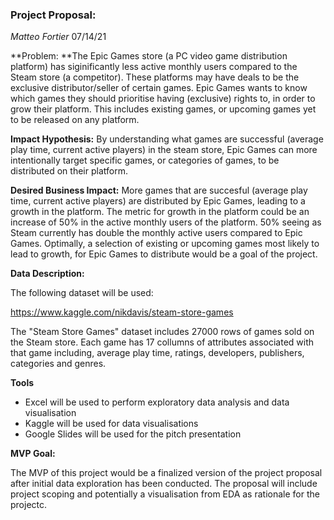 ### Project Proposal:

*Matteo Fortier*
07/14/21

**Problem: **The Epic Games store (a PC video game distribution platform) has siginificantly less active monthly users compared to the Steam store (a competitor). These platforms may have deals to be the exclusive distributor/seller of certain games. Epic Games wants to know which games they should prioritise having (exclusive) rights to, in order to grow their platform. This includes existing games, or upcoming games yet to be released on any platform.

**Impact Hypothesis:** By understanding what games are successful (average play time, current active players) in the steam store, Epic Games can more intentionally target specific games, or categories of games, to be distributed on their platform. 

**Desired Business Impact:** More games that are succesful (average play time, current active players) are distributed by Epic Games, leading to a growth in the platform. The metric for growth in the platform could be an increase of 50% in the active monthly users of the platform. 50% seeing as Steam currently has double the monthly active users compared to Epic Games. Optimally, a selection of existing or upcoming games most likely to lead to growth, for Epic Games to distribute would be a goal of the project.

**Data Description:**

The following dataset will be used:

https://www.kaggle.com/nikdavis/steam-store-games

The "Steam Store Games" dataset includes 27000 rows of games sold on the Steam store. Each game has 17 collumns of attributes associated with that game including, average play time, ratings, developers, publishers, categories and genres. 

**Tools**

- Excel will be used to perform exploratory data analysis and data visualisation
- Kaggle will be used for data visualisations
- Google Slides will be used for the pitch presentation

**MVP Goal:**

The MVP of this project would be a finalized version of the project proposal after initial data exploration has been conducted. The proposal will include project scoping and potentially a visualisation from EDA as rationale for the projectc. 
